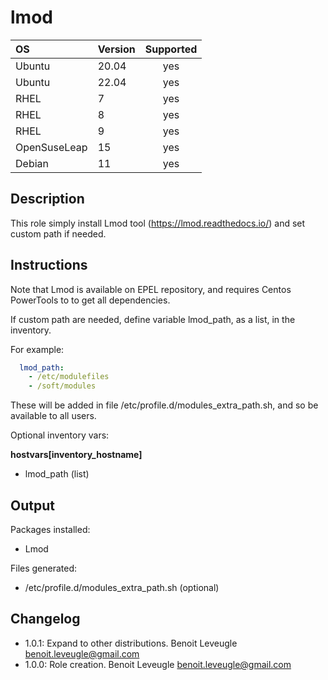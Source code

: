 # lmod

|      OS      | Version | Supported |
|:-------------|:--------|:---------:|
| Ubuntu       |   20.04 |    yes    |
| Ubuntu       |   22.04 |    yes    |
| RHEL         |       7 |    yes    |
| RHEL         |       8 |    yes    |
| RHEL         |       9 |    yes    |
| OpenSuseLeap |      15 |    yes    |
| Debian       |      11 |    yes    |

## Description

This role simply install Lmod tool (https://lmod.readthedocs.io/) and
set custom path if needed.

## Instructions

Note that Lmod is available on EPEL repository, and requires Centos PowerTools to
to get all dependencies.

If custom path are needed, define variable lmod_path, as a list, in the inventory.

For example:

```yaml
  lmod_path:
    - /etc/modulefiles
    - /soft/modules
```

These will be added in file /etc/profile.d/modules_extra_path.sh, and so be available
to all users.

Optional inventory vars:

**hostvars[inventory_hostname]**

* lmod_path (list)

## Output

Packages installed:

* Lmod

Files generated:

* /etc/profile.d/modules_extra_path.sh (optional)

## Changelog

* 1.0.1: Expand to other distributions. Benoit Leveugle <benoit.leveugle@gmail.com>
* 1.0.0: Role creation. Benoit Leveugle <benoit.leveugle@gmail.com>

